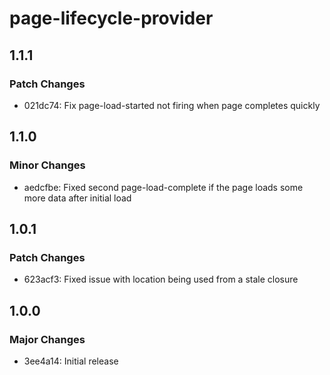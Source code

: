 # page-lifecycle-provider

## 1.1.1

### Patch Changes

-   021dc74: Fix page-load-started not firing when page completes quickly

## 1.1.0

### Minor Changes

-   aedcfbe: Fixed second page-load-complete if the page loads some more data after initial load

## 1.0.1

### Patch Changes

-   623acf3: Fixed issue with location being used from a stale closure

## 1.0.0

### Major Changes

-   3ee4a14: Initial release
